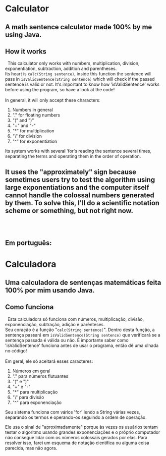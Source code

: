 # Calculator
   A math sentence calculator made 100% by me using Java.
---
## How it works
&nbsp;&nbsp;This calculator only works with numbers, multiplication, division, exponentiation, subtraction, addition and parentheses. <br>
Its heart is `calc(String sentence)`, inside this function the sentence will pass in `isValidSentence(String sentence)` which will check if the passed sentence is valid or not. It's important to know how 'isValidSentence' works before using the program, so have a look at the code!
<br> <br>
In general, it will only accept these characters:
1. Numbers in general
2. "." for floating numbers
3. "(" and ")"
4. "+" and "-"
5. "\*" for multiplication
6. "\\" for division
7. "^" for exponentiation

Its system works with several 'for's reading the sentence several times, separating the terms and operating them in the order of operation. 

It uses the "approximately" sign because sometimes users try to test the algorithm using large exponentiations and the computer itself cannot handle the colossal numbers generated by them. To solve this, I'll do a scientific notation scheme or something, but not right now.
---
<br><br>
Em português:
---
# Calculadora
  Uma calculadora de sentenças matemáticas feita 100% por mim usando Java.
---
## Como funciona
&nbsp;&nbsp;Esta calculadora só funciona com números, multiplicação, divisão, exponenciação, subtração, adição e parênteses.<br>
Seu coração é a função "`calc(String sentence)`". Dentro desta função, a sentença passará em `isValidSentence(String sentence)` que verificará se a sentença passada é válida ou não. É importante saber como 'isValidSentence' funciona antes de usar o programa, então dê uma olhada no código!
<br><br>
Em geral, ele só aceitará esses caracteres:
1. Números em geral
2. "." para números flutuantes
3. "(" e ")"
4. "+" e "-"
5. "\*" para multiplicação
6. "\\" para divisão
7. "^" para exponenciação

  Seu sistema funciona com vários 'for' lendo a String várias vezes, separando os termos e operando-os seguindo a ordem de operação.
  
  Ele usa o sinal de "aproximadamente" porque às vezes os usuários tentam testar o algoritmo usando grandes exponenciações e o próprio computador não consegue lidar com os números colossais gerados por elas. Para resolver isso, farei um esquema de notação científica ou alguma coisa parecida, mas não agora.
